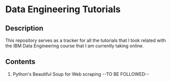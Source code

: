 # Data Engineering Tutorials

## Description
This repository serves as a tracker for all the tutorials that I took related with the IBM Data Engineering course that I am currently taking online. 

## Contents
1. Python's Beautiful Soup for Web scraping
--TO BE FOLLOWED--